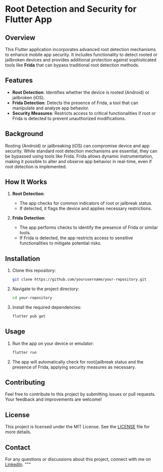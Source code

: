 # Root Detection and Security for Flutter App

## Overview

This Flutter application incorporates advanced root detection mechanisms to enhance mobile app security. It includes functionality to detect rooted or jailbroken devices and provides additional protection against sophisticated tools like **Frida** that can bypass traditional root detection methods.

## Features

- **Root Detection**: Identifies whether the device is rooted (Android) or jailbroken (iOS).
- **Frida Detection**: Detects the presence of Frida, a tool that can manipulate and analyze app behavior.
- **Security Measures**: Restricts access to critical functionalities if root or Frida is detected to prevent unauthorized modifications.

## Background

Rooting (Android) or jailbreaking (iOS) can compromise device and app security. While standard root detection mechanisms are essential, they can be bypassed using tools like Frida. Frida allows dynamic instrumentation, making it possible to alter and observe app behavior in real-time, even if root detection is implemented.

## How It Works

1. **Root Detection**:
    - The app checks for common indicators of root or jailbreak status.
    - If detected, it flags the device and applies necessary restrictions.

2. **Frida Detection**:
    - The app performs checks to identify the presence of Frida or similar tools.
    - If Frida is detected, the app restricts access to sensitive functionalities to mitigate potential risks.

## Installation

1. Clone this repository:
    ```bash
    git clone https://github.com/yourusername/your-repository.git
    ```

2. Navigate to the project directory:
    ```bash
    cd your-repository
    ```

3. Install the required dependencies:
    ```bash
    flutter pub get
    ```

## Usage

1. Run the app on your device or emulator:
    ```bash
    flutter run
    ```

2. The app will automatically check for root/jailbreak status and the presence of Frida, applying security measures as necessary.

## Contributing

Feel free to contribute to this project by submitting issues or pull requests. Your feedback and improvements are welcome!

## License

This project is licensed under the MIT License. See the [LICENSE](LICENSE) file for more details.

## Contact

For any questions or discussions about this project, connect with me on [LinkedIn](https://www.linkedin.com/in/yourprofile).
"""